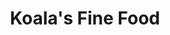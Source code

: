 ---
layout: place
title: "Koala's Fine Food"
permalink: /california/guerneville/koala-s-fine-food.html
stateAbbr: CA
stateName: California
cityName: Guerneville
seo:
  name: "Koala's Fine Food"
  type: Restaurant
  links: null
description: "Koala's Fine Food serves delicious sushi in Guerneville, California. Try fresh Japanese dishes for a great dining experience. "
place_id: ChIJ84aygFcfhIAR_fpGmRtarFw
photos:
  - name: >-
      places/ChIJ84aygFcfhIAR_fpGmRtarFw/photos/AeeoHcJfxGwb5ndpeJrcChgz-gzr7-Rcw9Y-rCz4SiCwZL9_vqIJIgvQLVcXn7xnshwTvBBlqG6iMq9Cv_A62q6no5FHxvZFvK3HWD1Sqwz1uwljMScOdOLnTdyJ-mAqwYSMA29_nwEm2VqKjbyKGir0lqL745q47VhptFaNhhgWivhwSxoCHh-OQx8eSZih6LTLR8GtBr5uVQ1qc6Thiuv_bBEifAgqqi06hZjOok9GOYE9xDLZR6UJbtFuXGP93AukMBJPdnslHxvHgPIvs5vhHVXq3et0kafSJBMNDUmvtBrpEb1BUfsGXYGySDTBPvSNHEy_CqkQEfsL3HtSzW1h7rBhKrao3ChGyZC_6yRhIicUjDtyAp2zlGcXGmR6DQnvrRGFaXgk8XE8SibWkWKUG94vxS3mV0Bq_W0P_dqtoi70diM
    widthPx: 4800
    heightPx: 3600
    authorAttributions:
      - displayName: Kevin E
        uri: https://maps.google.com/maps/contrib/110018655876808322606
        photoUri: >-
          https://lh3.googleusercontent.com/a-/ALV-UjVKGhJFHE_Thv6WkCVHERmqOulP73pPvPCnA_m7tGG3LhHUaWjb=s100-p-k-no-mo
    flagContentUri: >-
      https://www.google.com/local/imagery/report/?cb_client=maps_api_places.places_api&image_key=!1e10!2sCIHM0ogKEICAgICE4dW66AE&hl=en-US
    googleMapsUri: >-
      https://www.google.com/maps/place//data=!3m4!1e2!3m2!1sCIHM0ogKEICAgICE4dW66AE!2e10!4m2!3m1!1s0x80841f5780b286f3:0x5cac5a1b9946fafd
  - name: >-
      places/ChIJ84aygFcfhIAR_fpGmRtarFw/photos/AeeoHcJPiuw-eRx2XThyUKXX9UnM4iEjX0MDaaQFYwz-LnC6ra1qLA2dzYs5Zous-Fmto2Y6nfaZCB4z_WbSsPdwckKrthRYUXNnufMcMjrc3SuXxtFp_twyvNDq_eP9hURCZ5UTruq-gcL4IeBVXBJs8FAUopiSmj7H72rfXPX2Lnj0RdOPdHTk2rXqXwQkvKN-Z1kMSpVtVFWJVY6rZQbreU-i1SgpPySVYOly0l2htMtS8phsAj4vsabM1GtvJUHArxolHEdT3rAku2Ui3ojGMUJzQ3I5WJ5xdagW_-GNFy8MmQ
    widthPx: 2040
    heightPx: 1536
    authorAttributions:
      - displayName: Koala's Fine Food
        uri: https://maps.google.com/maps/contrib/112125992486056055908
        photoUri: >-
          https://lh3.googleusercontent.com/a/ACg8ocI7AyJtKjkrPb_hVJd-ksR57Vm7cpTWTxTNRw6o-kXcT_EiKA=s100-p-k-no-mo
    flagContentUri: >-
      https://www.google.com/local/imagery/report/?cb_client=maps_api_places.places_api&image_key=!1e10!2sAF1QipNYLHmZ1XUNGWwMfOnKB0fP6gZpvtxBEYR-Nk3w&hl=en-US
    googleMapsUri: >-
      https://www.google.com/maps/place//data=!3m4!1e2!3m2!1sAF1QipNYLHmZ1XUNGWwMfOnKB0fP6gZpvtxBEYR-Nk3w!2e10!4m2!3m1!1s0x80841f5780b286f3:0x5cac5a1b9946fafd
  - name: >-
      places/ChIJ84aygFcfhIAR_fpGmRtarFw/photos/AeeoHcKGRNUrM_mO6zUvTaMHYolEn4QiOiy9rQVXDUHnQg7I1QXIhUnpWobzYDwp7mXAce8__WYN83It1GNG7f02x2eKRBrclWQy7SPd4k1-Af0WKqgMDSWVP85Gbee4aHOXOHQNP1zSC8Soi1EY27HmZ9F2cWH_zWFaFwI3S1aCggIQWfiATfmdm98xMchB_847m8T7zwAUbYLzAc2zTJHtZaNosS3jFB4INPjuht4vVEPxcENSkDqidyk5MLBbTN1QGt2ekwwNVfI2R9kgMYP11SPPTP2dOvyA4IeggPB1i-7x-R6YsDbk8OrleLUC92xTn7DQQwkoWJ8bT5RFuYOjLc_3sUndgsS6yyfr_WcxkIlV1DPnaWsYVqT2DIXAdH978WGpQaPGjXk_sURcwD7H_1FLjWgedzxofQBmgFCs4yWFi9H7
    widthPx: 4026
    heightPx: 2283
    authorAttributions:
      - displayName: Cecilia R
        uri: https://maps.google.com/maps/contrib/105874378480088155799
        photoUri: >-
          https://lh3.googleusercontent.com/a-/ALV-UjVQIGUwNE00M0N7UkkRNj6jrgXKiW6AAw5bHt2IWoe_tncgxdk=s100-p-k-no-mo
    flagContentUri: >-
      https://www.google.com/local/imagery/report/?cb_client=maps_api_places.places_api&image_key=!1e10!2sCIHM0ogKEICAgIDT7OKAlAE&hl=en-US
    googleMapsUri: >-
      https://www.google.com/maps/place//data=!3m4!1e2!3m2!1sCIHM0ogKEICAgIDT7OKAlAE!2e10!4m2!3m1!1s0x80841f5780b286f3:0x5cac5a1b9946fafd
  - name: >-
      places/ChIJ84aygFcfhIAR_fpGmRtarFw/photos/AeeoHcK91Kq7ruXcXgAwoHE77Hdd5L1lfYQtrRHYJ4lqm1d8KE7Qv3toIkRFHbW59TBwsJwJmKXKuCuweRQMNV2mFPckHLaDZWMMhHS_QUOhlfR63ny0gR-KPgkdSdaCO1-QVADc9ym5qvWf-8BlVew_d4vuW-tqgBpdT-hQdtRxECrxvZIrkj24um0Fo13VJig8RZbppPGu1xQtsYIqfUwRqyi2k-rFKtdqdicdg4eIgeIkx66SbdXs2IGu7l_vouhzTqk682ImiiKUINxYlas9r5J_-VUgA3tVYtoVvXJRKdUjexpt6CJTD4VBeGLeWXwmoFAjUVe_zLC5uAGumXr1jkJV9c538zmi__zW7cx-Qt8sd2OpXz7Hegk0gPP0v9eNZ1IXl75zeLHN0o2n9ZlK0rL8l6ByYCT6AQzm4Jnd6S20ZA
    widthPx: 3024
    heightPx: 4032
    authorAttributions:
      - displayName: Olga Z
        uri: https://maps.google.com/maps/contrib/112472842911627100806
        photoUri: >-
          https://lh3.googleusercontent.com/a-/ALV-UjW8gD5mabxJTOtbmIYlnhn3nrkaCr_zuvNe3IO9RQHzwYmquF2Juw=s100-p-k-no-mo
    flagContentUri: >-
      https://www.google.com/local/imagery/report/?cb_client=maps_api_places.places_api&image_key=!1e10!2sCIHM0ogKEICAgICkk-aIVg&hl=en-US
    googleMapsUri: >-
      https://www.google.com/maps/place//data=!3m4!1e2!3m2!1sCIHM0ogKEICAgICkk-aIVg!2e10!4m2!3m1!1s0x80841f5780b286f3:0x5cac5a1b9946fafd
  - name: >-
      places/ChIJ84aygFcfhIAR_fpGmRtarFw/photos/AeeoHcKrDJL8qWZCmoDTpFZWTYXnTzcU26Jnot5TJUGMLfYH0NdsJJH-_bQX4mPedopEaAPztnLRaVAIhCqg3VAVtjXfqZSxwSEY3qVmJN2JpOBdRwJjK5XlYTT7y25N12p8GbgDShjZcoXtV_WF_JZUMwMifgzO-5ZeUEC75rF8WL33nKmB3noYRVU6y6iaOF_eDE-BKcLpO4gfOM5KxBG6n9qKId0NmFUCMfkaE9jmY8tkcpksv60JODjcBQZSm3BBw4xQpSquiXKmMmY2l-Q7JlqEKpH3d_CHIGL1qNIvn4Z-kvaViT3OZpqZigOsgAMs4use2OOUCvombMgMd6O2TVCSpFN8JDgygUSuZHn2B4Kep6kArURPyqrmAhPt_gHs5271I5HCHPWWNkft7QRAfXtHOIyMDG4EH9CsvXRPXD0LSQ
    widthPx: 4080
    heightPx: 3072
    authorAttributions:
      - displayName: Rick Florendo
        uri: https://maps.google.com/maps/contrib/112999001411463378337
        photoUri: >-
          https://lh3.googleusercontent.com/a-/ALV-UjUn4-OpqIUdhllsasbY9PNPm8M-DdinYBp0v6M733FLrE2QVXdN7Q=s100-p-k-no-mo
    flagContentUri: >-
      https://www.google.com/local/imagery/report/?cb_client=maps_api_places.places_api&image_key=!1e10!2sCIHM0ogKEICAgIDp8MOSNw&hl=en-US
    googleMapsUri: >-
      https://www.google.com/maps/place//data=!3m4!1e2!3m2!1sCIHM0ogKEICAgIDp8MOSNw!2e10!4m2!3m1!1s0x80841f5780b286f3:0x5cac5a1b9946fafd
  - name: >-
      places/ChIJ84aygFcfhIAR_fpGmRtarFw/photos/AeeoHcJGMihkL6MSt0Qepk5bGCZuvTaC7TBJvenYm5ZyFLueliuQrOZ2OATRHW31G_14tyc60Q1Ak1k7jYGBTx_2wjYRqPnOvIh2r2CFwgb6MJG_1ntXKcyCTVVIam5_bT6oAZgadv4bb3s89KJp6D36UfeZbyU2L-X8d6sYgvMX9Sf59u9ytZ_Trikffriz579Oearl_gMshnkr79_GsI-Ek52bdAd2GHYEoUpXCr7-ngOrq8aT2VzJGlwmrM4bcCK27CsynBM4-Z70EoH3K1cqpOh9EC3ueQDpEu10pDt3U6V-XE8ySizttNAUYAoJJ8QZ2JC78QRCmRorIAa6ZfrfAsaVGDAmHffScG0EYMPiSuPT_gCrATpwd9Lcx41eidk-5DCUZjac_wh2VJT1BzBTwTP7nf1a8pfqhYE7C0TgqctNGCs
    widthPx: 1400
    heightPx: 1050
    authorAttributions:
      - displayName: S.H PARK (oxaries)
        uri: https://maps.google.com/maps/contrib/100050462442968248529
        photoUri: >-
          https://lh3.googleusercontent.com/a-/ALV-UjUOuE4dxcPMTUJ6__Q-TZYt6slOnoDhji_7ny8lD0QOZKmGFzeJ=s100-p-k-no-mo
    flagContentUri: >-
      https://www.google.com/local/imagery/report/?cb_client=maps_api_places.places_api&image_key=!1e10!2sCIHM0ogKEICAgICbsNbw5AE&hl=en-US
    googleMapsUri: >-
      https://www.google.com/maps/place//data=!3m4!1e2!3m2!1sCIHM0ogKEICAgICbsNbw5AE!2e10!4m2!3m1!1s0x80841f5780b286f3:0x5cac5a1b9946fafd
  - name: >-
      places/ChIJ84aygFcfhIAR_fpGmRtarFw/photos/AeeoHcJEENiMThmGEnU2LNafBy-iJ37GEyH3XJiMgwWTM6R1lB2akRiM79k3cFX1pFz_CfAMzNJHQD-ZNkijvHi0NSbQNHGXV8ztYZre3OTp9qC_a47rItxdDnd8mst-akeBpKra5K38860kzdAIhfiaTT-1jQoXVro6Oo8vX3KTDGbKtDmIYn8PNSsQyWeFn9BWgFQrwda_uOlnX2j-SzdaHIxZULJwyAetbp1RcDqY_yjJ715JgHuBYoCNLjCe7cUJ3-TBDAxLzXOiSr_OxHyWGYW94eYhnqNzDOw8wwLnOMTCnwBWAQwkjCggxYAVYJKtmcqIkJN19YB1BzerI5pilSCda8V1ymOnLAe1NCKIB43RimvZPZevWI0PCgYnpkPbIh8w7pQ3sQ7uSgz7ZQ87B9Fg6mPafiVNCfRKd9KF-y_aFG_O
    widthPx: 3264
    heightPx: 2448
    authorAttributions:
      - displayName: Laura Saunders
        uri: https://maps.google.com/maps/contrib/109580450935646755244
        photoUri: >-
          https://lh3.googleusercontent.com/a-/ALV-UjUnDFgf4U2zXesPMoXugCC7I1yTP5vdvl86geJUp30cvdL2o4Vg=s100-p-k-no-mo
    flagContentUri: >-
      https://www.google.com/local/imagery/report/?cb_client=maps_api_places.places_api&image_key=!1e10!2sCIHM0ogKEICAgIDE2s7omwE&hl=en-US
    googleMapsUri: >-
      https://www.google.com/maps/place//data=!3m4!1e2!3m2!1sCIHM0ogKEICAgIDE2s7omwE!2e10!4m2!3m1!1s0x80841f5780b286f3:0x5cac5a1b9946fafd
  - name: >-
      places/ChIJ84aygFcfhIAR_fpGmRtarFw/photos/AeeoHcLcIhRu0px_hlkBeK-8_qiOMAS1jnlYnr4mSC3xb1G1g4c_Bg_Ms620bo_ye5MaYBftBVUqVRwN-fHzFA-7x1QAE-mVm2ESagacztTA1aasDpcQY05EX7XUsojE_HnIl5Nv1uVvX2B-nb8fDwye2R4E6CQAcJs2AtuhKXYiVeaPlWBzKxPx6BoHb1MGlcNrQKClu1HLhqZYQNNkXfnhA_Zbk-TKEYwM__5itlKWf2lpcTYfQ4OsSKL93CW79jkavceiRxYfAQN2nydwVH6SeTlKNIPFUewI4xtkJJT6cVwSzNZzZYdpne6V51jFkHATheIDQXkoFH9GfCKW4B2xtd7FZaMsOr1ZlKbYnbllHgTCf3h8yDoqYuRmes_7F1TMiQFullPDaBP9A8NUq2BJyIdCdK9Gk69RsxxKYGWAUBuw_w
    widthPx: 1400
    heightPx: 1050
    authorAttributions:
      - displayName: S.H PARK (oxaries)
        uri: https://maps.google.com/maps/contrib/100050462442968248529
        photoUri: >-
          https://lh3.googleusercontent.com/a-/ALV-UjUOuE4dxcPMTUJ6__Q-TZYt6slOnoDhji_7ny8lD0QOZKmGFzeJ=s100-p-k-no-mo
    flagContentUri: >-
      https://www.google.com/local/imagery/report/?cb_client=maps_api_places.places_api&image_key=!1e10!2sCIHM0ogKEICAgICbsNbwFA&hl=en-US
    googleMapsUri: >-
      https://www.google.com/maps/place//data=!3m4!1e2!3m2!1sCIHM0ogKEICAgICbsNbwFA!2e10!4m2!3m1!1s0x80841f5780b286f3:0x5cac5a1b9946fafd
  - name: >-
      places/ChIJ84aygFcfhIAR_fpGmRtarFw/photos/AeeoHcLTDJyQVSWt_Mo8hJQV0TlHupVRX7EwDk-zIqfeHQ3_UdeVt2pQWFQ2np6YmE_RSFZA9SA_X3N4MH5CLHTmyAliE5oLTKJh7XQw_guCLhLCGWgweM8Ayxf31waHbaPoyEo0bGEIfS6V6IlVmEGQ8ZfJWFCTJhB8W2L6slRmFl_ZJR0Aziw3pwXmEQRvJ_bL7UMtOgeHxDbdm0JWzhBfmDE4GDr8Tj_ER9QGHAJRJdYgt9-tMYht_r35K3iCNnlwULVrn5JfLehqTkl-Air1-yQYu0ZJRNgRmmguiwaJNJxpZctumOH7NKTrJMvPxCbS_HI0TMUnOURFz1VOt6qPHVbhWvTJ-cNq62JPjQcgC4PYRTO67ytdGsolxUxrijqeDh0dl3fOjwxJIJGzNtAsNUKoEmTr41s7wrwmTe6wSDW0QOYN
    widthPx: 4032
    heightPx: 3024
    authorAttributions:
      - displayName: Omar Muhyar
        uri: https://maps.google.com/maps/contrib/110091478190617036682
        photoUri: >-
          https://lh3.googleusercontent.com/a-/ALV-UjXrXYecsl0MxShSIh_O5-Kvhu9OeO7FgDEdeNDxDWdx2DUBImk=s100-p-k-no-mo
    flagContentUri: >-
      https://www.google.com/local/imagery/report/?cb_client=maps_api_places.places_api&image_key=!1e10!2sCIHM0ogKEICAgID50ouB0wE&hl=en-US
    googleMapsUri: >-
      https://www.google.com/maps/place//data=!3m4!1e2!3m2!1sCIHM0ogKEICAgID50ouB0wE!2e10!4m2!3m1!1s0x80841f5780b286f3:0x5cac5a1b9946fafd
  - name: >-
      places/ChIJ84aygFcfhIAR_fpGmRtarFw/photos/AeeoHcKRqnr917NDpZWBZLPvymZon_-Jn3SwX5N1oTdkiWJxWzi6PPCNUumRg1vE3DbHZ2thtx6Mqz-xP_2H9pGhtJoPpVqt9MBC8itXPW3SiRNxgH9H4kCjRZR_YoJRI27fye8P3GdUAOhNwCTqJcJitutkdFn2wDljsLf-fZYUx9CSdYQhuu526UqX-vR_fd1LGJGdsD7-_qt4frtEDpVkpkEiw43xTfygGEiJfeSFIMloKyiXSBmECv0Abi3tb1iXX8bCorwhYwRPi-bm9shoIBG11qYe3oQiQY6n_8QawFWVt91g8ZppN06CdTKcPacAx3Fg60OuV01S-Ehflv6_m2bxxfuYvi9XxlTyir7tGf6u8arYHLv5vqOqiZlQV6sHEMbfA4ubLt79XdlrUcSl1dhffsLBWEY5tRVyRzcu01m9mA
    widthPx: 4032
    heightPx: 2268
    authorAttributions:
      - displayName: 蔡登三
        uri: https://maps.google.com/maps/contrib/111300387044009278668
        photoUri: >-
          https://lh3.googleusercontent.com/a-/ALV-UjUncU7fAplN61acQco_9XqFClxkw4x3QSo7fa5mRsUcaKA3mG3Ugw=s100-p-k-no-mo
    flagContentUri: >-
      https://www.google.com/local/imagery/report/?cb_client=maps_api_places.places_api&image_key=!1e10!2sCIHM0ogKEICAgICh78ikUg&hl=en-US
    googleMapsUri: >-
      https://www.google.com/maps/place//data=!3m4!1e2!3m2!1sCIHM0ogKEICAgICh78ikUg!2e10!4m2!3m1!1s0x80841f5780b286f3:0x5cac5a1b9946fafd
address: 16380 Mill St a, Guerneville, CA 95446, USA
street: 16380 Mill St a
city: Guerneville
state: CA
zip: '95446'
country: USA
neighborhood: null
latitude: '38.501320'
longitude: '-123.000153'
accessibility_options:
  wheelchairAccessibleParking: true
  wheelchairAccessibleEntrance: true
  wheelchairAccessibleRestroom: true
  wheelchairAccessibleSeating: true
business_status: OPERATIONAL
name: Koala's Fine Food
google_maps_links:
  directionsUri: >-
    https://www.google.com/maps/dir//''/data=!4m7!4m6!1m1!4e2!1m2!1m1!1s0x80841f5780b286f3:0x5cac5a1b9946fafd!3e0
  placeUri: https://maps.google.com/?cid=6677811422065785597
  writeAReviewUri: >-
    https://www.google.com/maps/place//data=!4m3!3m2!1s0x80841f5780b286f3:0x5cac5a1b9946fafd!12e1
  reviewsUri: >-
    https://www.google.com/maps/place//data=!4m4!3m3!1s0x80841f5780b286f3:0x5cac5a1b9946fafd!9m1!1b1
  photosUri: >-
    https://www.google.com/maps/place//data=!4m3!3m2!1s0x80841f5780b286f3:0x5cac5a1b9946fafd!10e5
primary_type: Takeout Restaurant
opening_hours:
  regular: null
  current: null
secondary_opening_hours:
  regular:
    weekdayDescriptions: null
    type: null
  current:
    weekdayDescriptions: null
    type: null
phone: null
price_level: null
price_range: null
rating: null
rating_count: 0
website: null
reviews: null
parking_options: null
payment_options: null
allow_dogs: null
curbside_pickup: null
delivery: null
dine_in: null
good_for_children: null
good_for_groups: null
good_for_sports: null
live_music: null
menu_for_children: null
outdoor_seating: null
reservable: null
restroom: null
serves_beer: null
serves_breakfast: null
serves_brunch: null
serves_cocktails: null
serves_coffee: null
serves_dinner: null
serves_dessert: null
serves_lunch: null
serves_vegetarian_food: null
serves_wine: null
takeout: null
summary: null

---